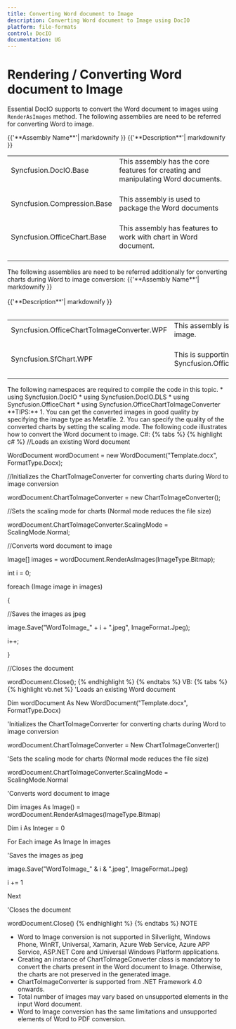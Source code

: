 ```yaml
---
title: Converting Word document to Image
description: Converting Word document to Image using DocIO
platform: file-formats
control: DocIO
documentation: UG
---
```


# Rendering / Converting Word document to Image
Essential DocIO supports to convert the Word document to images using `RenderAsImages` method. The following assemblies are need to be referred for converting Word to image.
<table>
<tr>
<thead>
{{'**Assembly Name**'| markdownify }}
</thead>
<thead>
{{'**Description**'| markdownify }}
</thead>
</tr>
<tr>
<td>
Syncfusion.DocIO.Base<br/><br/></td>
<td>
This assembly has the core features for creating and manipulating Word documents.<br/><br/></td>
</tr>
<tr>
<td>
Syncfusion.Compression.Base<br/><br/></td>
<td>
This assembly is used to package the Word documents<br/><br/></td>
</tr>
<tr>
<td>
Syncfusion.OfficeChart.Base<br/><br/></td>
<td>
This assembly has features to work with chart in Word document.<br/><br/></td>
</tr>
</table>
The following assemblies are need to be referred additionally for converting charts during Word to image conversion:
<table>
<tr>
<thead>
{{'**Assembly Name**'| markdownify }}<br/><br/></thead>
<thead>
{{'**Description**'| markdownify }}<br/><br/></thead>
</tr>
<tr>
<td>
Syncfusion.OfficeChartToImageConverter.WPF<br/><br/></td>
<td>
This assembly is used to convert the chart to image.<br/><br/></td>
</tr>
<tr>
<td>
Syncfusion.SfChart.WPF<br/><br/></td>
<td>
This is supporting assembly for Syncfusion.OfficeChartToImageConverter.WPF<br/><br/></td>
</tr>
</table>
The following namespaces are required to compile the code in this topic.
* using Syncfusion.DocIO
* using Syncfusion.DocIO.DLS
* using Syncfusion.OfficeChart
* using Syncfusion.OfficeChartToImageConverter
**TIPS:**
1. You can get the converted images in good quality by specifying the image type as Metafile.
2. You can specify the quality of the converted charts by setting the scaling mode.
The following code illustrates how to convert the Word document to image.
C#:
{% tabs %}
{% highlight c# %}
//Loads an existing Word document

WordDocument wordDocument = new WordDocument("Template.docx", FormatType.Docx);

//Initializes the ChartToImageConverter for converting charts during Word to image conversion

wordDocument.ChartToImageConverter = new ChartToImageConverter();

//Sets the scaling mode for charts (Normal mode reduces the file size)

wordDocument.ChartToImageConverter.ScalingMode = ScalingMode.Normal;

//Converts word document to image

Image[] images = wordDocument.RenderAsImages(ImageType.Bitmap);

int i = 0;

foreach (Image image in images)

{

//Saves the images as jpeg

image.Save("WordToImage_" + i + ".jpeg", ImageFormat.Jpeg);

i++;

}

//Closes the document

wordDocument.Close();
{% endhighlight %}
{% endtabs %}
VB:
{% tabs %}
{% highlight vb.net %}
'Loads an existing Word document

Dim wordDocument As New WordDocument("Template.docx", FormatType.Docx)

'Initializes the ChartToImageConverter for converting charts during Word to image conversion

wordDocument.ChartToImageConverter = New ChartToImageConverter()

'Sets the scaling mode for charts (Normal mode reduces the file size)

wordDocument.ChartToImageConverter.ScalingMode = ScalingMode.Normal

'Converts word document to image

Dim images As Image() = wordDocument.RenderAsImages(ImageType.Bitmap)

Dim i As Integer = 0

For Each image As Image In images

'Saves the images as jpeg

image.Save("WordToImage_" & i & ".jpeg", ImageFormat.Jpeg)

i += 1

Next

'Closes the document

wordDocument.Close()
{% endhighlight %}
{% endtabs %}
NOTE
* Word to Image conversion is not supported in Silverlight, Windows Phone, WinRT, Universal, Xamarin, Azure Web Service, Azure APP Service, ASP.NET Core and Universal Windows Platform applications.
* Creating an instance of ChartToImageConverter class is mandatory to convert the charts present in the Word document to Image. Otherwise, the charts are not preserved in the generated image.
* ChartToImageConverter is supported from .NET Framework 4.0 onwards.
* Total number of images may vary based on unsupported elements in the input Word document.
* Word to Image conversion has the same limitations and unsupported elements of Word to PDF conversion.
